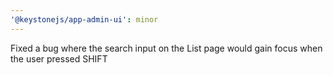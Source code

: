 ```yaml
---
'@keystonejs/app-admin-ui': minor
---
```


Fixed a bug where the search input on the List page would gain focus when the user pressed SHIFT
